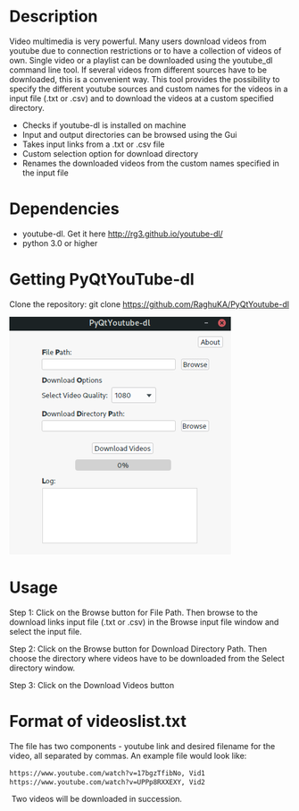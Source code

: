 # Description
Video multimedia is very powerful. Many users download videos from youtube due to connection restrictions or to have a collection of videos of own. Single video or a playlist can be downloaded using the youtube_dl command line tool. If several videos from different sources have to be downloaded, this is a convenient way. This tool provides the possibility to specify the different youtube sources and custom names for the videos in a input file (.txt or .csv) and to download the videos at a custom specified directory.

*	Checks if youtube-dl is installed on machine
*   Input and output directories can be browsed using the Gui
*	Takes input links from a .txt or .csv file
*	Custom selection option for download directory
*	Renames the downloaded videos from the custom names specified in the input file
​
# Dependencies
+ youtube-dl. Get it here <http://rg3.github.io/youtube-dl/>
+ python 3.0 or higher
​
# Getting PyQtYouTube-dl
Clone the repository:
	git clone https://github.com/RaghuKA/PyQtYoutube-dl


![Screenshot](ScShotGui.png)

# Usage
​Step 1: Click on the Browse button for File Path. Then browse to the download links input file 
        (.txt or .csv) in  the  Browse input file window and select the input file.

Step 2:	Click on the Browse button for Download Directory Path. Then choose the directory 
        where videos have to be downloaded from the Select directory window.
		
Step 3: Click on the Download Videos button
​
# Format of videoslist.txt
The file has two components - youtube link and desired filename for the video, all separated by commas. An example file would look like:

	https://www.youtube.com/watch?v=17bgzTfibNo, Vid1
	https://www.youtube.com/watch?v=UPPp8RXXEXY, Vid2
​
Two videos will be downloaded in succession.